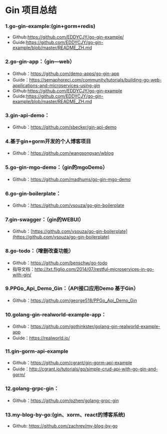 # Gin 项目总结

### 1.go-gin-example:(gin+gorm+redis)

  - Github:https://github.com/EDDYCJY/go-gin-example/
  - Guide:https://github.com/EDDYCJY/go-gin-example/blob/master/README_ZH.md

### 2.go-gin-app：（gin—web）

  - Github：https://github.com/demo-apps/go-gin-app
  - Guide：https://semaphoreci.com/community/tutorials/building-go-web-applications-and-microservices-using-gin
  - Github:https://github.com/EDDYCJY/go-gin-example
  - Guide:https://github.com/EDDYCJY/go-gin-example/blob/master/README_ZH.md
  
### 3.gin-api-demo：

  - Github：https://github.com/sbecker/gin-api-demo
  
### 4.基于gin+gorm开发的个人博客项目

  - Github：https://github.com/wangsongyan/wblog
  
### 5.go-gin-mgo-demo：（gin的mgoDemo）

  - Github：https://github.com/madhums/go-gin-mgo-demo
  
### 6.go-gin-boilerplate：

  - Github：https://github.com/vsouza/go-gin-boilerplate
  
### 7.gin-swagger：（gin的WEBUI）

  - Github：[https://github.com/vsouza/go-gin-boilerplate](https://github.com/vsouza/go-gin-boilerplate)
  
### 8.go-todo：（增删改查功能）

  - Github：https://github.com/benschw/go-todo
  - 指导文档：http://txt.fliglio.com/2014/07/restful-microservices-in-go-with-gin/
  
### 9.PPGo_Api_Demo_Gin：（API接口应用Demo 基于Gin）

  - Github：https://github.com/george518/PPGo_Api_Demo_Gin
  
### 10.golang-gin-realworld-example-app：

  - Github：https://github.com/gothinkster/golang-gin-realworld-example-app
  - Guide：https://realworld.io/
  
### 11.gin-gorm-api-example

  - Github：https://github.com/cgrant/gin-gorm-api-example
  - Guide：http://cgrant.io/tutorials/go/simple-crud-api-with-go-gin-and-gorm/
  
### 12.golang-grpc-gin：

  - Github：https://github.com/pzhen/golang-grpc-gin 
  
### 13.my-blog-by-go:(gin、xorm、react的博客系统)

  - Github: https://github.com/zachrey/my-blog-by-go













